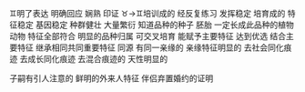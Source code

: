 ♊︎明了表达 明确回应 娴熟 印证
♉︎→♊︎培训成的 经反复练习 发挥稳定
培育成的 特征稳定 基因稳定 种群健壮 大量繁衍
知道品种的种子 胚胎 一定长成此品种的植物 动物
特征全部符合 明显的品种归属
可交叉培育 能赋予主要特征 达到优选 结合主要特征
继承相同共同重要特征 同源 有同一亲缘的 亲缘特征明显的
去社会同化痕迹 去成长同化痕迹 去混合痕迹的
天性明显的

子嗣有引人注意的 鲜明的外来人特征
伴侣弃置婚约的证明
